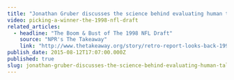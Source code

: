 ```yaml
---
title: "Jonathan Gruber discusses the science behind evaluating human talent"
video: picking-a-winner-the-1998-nfl-draft
related_articles:
  - headline: "The Boom & Bust of The 1998 NFL Draft"
    source: "NPR's The Takeaway"
    link: "http://www.thetakeaway.org/story/retro-report-looks-back-1998-nfl-draft/"
publish_date: 2015-08-12T17:07:00.000Z
published: true
slug: jonathan-gruber-discusses-the-science-behind-evaluating-human-talent
---
```


